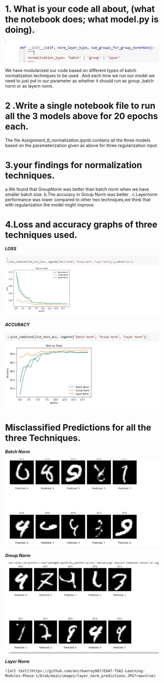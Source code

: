 
# 1. What is your code all about, (what the notebook does; what model.py is doing).

![alt text](https://github.com/anirbanroy987/EVA7-TSAI-Learning-Modules-Phase-1/blob/main/images/code%20contains.JPG?raw=true)

We have modularized our code based on different types of batch normalization techniques to be used .
And each time we run our model we need to just put in our parameter as whether it should run as group ,batch norm or as layern norm.


# 2 .Write a single notebook file to run all the 3 models above for 20 epochs each.

The file Assignment_6_normalization.ipynb contains all the three models based on the parameterization given as above for three regularization input.

# 3.your findings for normalization techniques.

  a.We found that GroupNorm was better than batch norm when we have smaller batch size.
  b.The accuracy in Group Norm was better .
  c.Layernorm performance was lower compared to other two techniques,we think that with regularization the model might improve.
  
 # 4.Loss and accuracy graphs of three techniques used.
***LOSS***

 ![alt text](https://github.com/anirbanroy987/EVA7-TSAI-Learning-Modules-Phase-1/blob/main/images/loss_metrics.JPG?raw=true)
 
 ***ACCURACY***
 
 ![alt text](https://github.com/anirbanroy987/EVA7-TSAI-Learning-Modules-Phase-1/blob/main/images/accuracy_metrics.JPG?raw=true)
 
 # Misclassified Predictions for all the three Techniques.
 ***Batch Norm***
 
 
  ![alt text](https://github.com/anirbanroy987/EVA7-TSAI-Learning-Modules-Phase-1/blob/main/images/batch_norm%2Bl1.JPG?raw=true)
  
  
  ***Group Norm*** 
  
   ![alt text](https://github.com/anirbanroy987/EVA7-TSAI-Learning-Modules-Phase-1/blob/main/images/group_norm.JPG?raw=true)
   
   
   ***Layer Norm***
   
    ![alt text](https://github.com/anirbanroy987/EVA7-TSAI-Learning-Modules-Phase-1/blob/main/images/layer_norm_predictions.JPG?raw=true)
